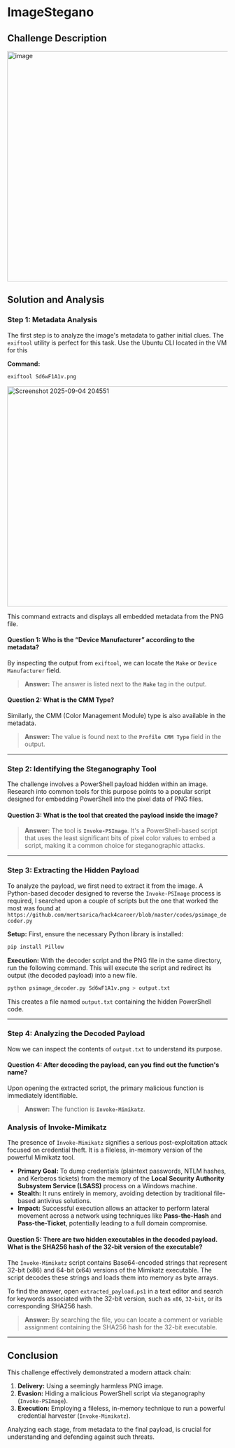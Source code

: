 # ImageStegano

## Challenge Description 

<img width="1190" height="525" alt="image" src="https://github.com/user-attachments/assets/37a33857-c234-4627-8bc4-22d01a366349" />


## Solution and Analysis 

### **Step 1: Metadata Analysis**

The first step is to analyze the image's metadata to gather initial clues. The `exiftool` utility is perfect for this task. Use the Ubuntu CLI located in the VM for this 

**Command:**
```bash
exiftool Sd6wF1A1v.png
```

<img width="958" height="502" alt="Screenshot 2025-09-04 204551" src="https://github.com/user-attachments/assets/5eb80d24-1579-4563-8842-6cde74ad20e1" />


This command extracts and displays all embedded metadata from the PNG file.

#### **Question 1: Who is the “Device Manufacturer” according to the metadata?**

By inspecting the output from `exiftool`, we can locate the `Make` or `Device Manufacturer` field.

> **Answer:** The answer is listed next to the **`Make`** tag in the output.

#### **Question 2: What is the CMM Type?**

Similarly, the CMM (Color Management Module) type is also available in the metadata.

> **Answer:** The value is found next to the **`Profile CMM Type`** field in the output.

---

### **Step 2: Identifying the Steganography Tool**

The challenge involves a PowerShell payload hidden within an image. Research into common tools for this purpose points to a popular script designed for embedding PowerShell into the pixel data of PNG files.

#### **Question 3: What is the tool that created the payload inside the image?**

> **Answer:** The tool is **`Invoke-PSImage`**. It's a PowerShell-based script that uses the least significant bits of pixel color values to embed a script, making it a common choice for steganographic attacks.

---

### **Step 3: Extracting the Hidden Payload**

To analyze the payload, we first need to extract it from the image. A Python-based decoder designed to reverse the `Invoke-PSImage` process is required, I searched upon a couple of scripts but the one that worked the most was found at `https://github.com/mertsarica/hack4career/blob/master/codes/psimage_decoder.py`

**Setup:**
First, ensure the necessary Python library is installed:
```bash
pip install Pillow
```

**Execution:**
With the decoder script and the PNG file in the same directory, run the following command. This will execute the script and redirect its output (the decoded payload) into a new file.

```bash
python psimage_decoder.py Sd6wF1A1v.png > output.txt
```

This creates a file named `output.txt` containing the hidden PowerShell code.

---

### **Step 4: Analyzing the Decoded Payload**

Now we can inspect the contents of `output.txt` to understand its purpose.

#### **Question 4: After decoding the payload, can you find out the function's name?**

Upon opening the extracted script, the primary malicious function is immediately identifiable.

> **Answer:** The function is **`Invoke-Mimikatz`**.

### Analysis of Invoke-Mimikatz

The presence of `Invoke-Mimikatz` signifies a serious post-exploitation attack focused on credential theft. It is a fileless, in-memory version of the powerful Mimikatz tool.

*   **Primary Goal:** To dump credentials (plaintext passwords, NTLM hashes, and Kerberos tickets) from the memory of the **Local Security Authority Subsystem Service (LSASS)** process on a Windows machine.
*   **Stealth:** It runs entirely in memory, avoiding detection by traditional file-based antivirus solutions.
*   **Impact:** Successful execution allows an attacker to perform lateral movement across a network using techniques like **Pass-the-Hash** and **Pass-the-Ticket**, potentially leading to a full domain compromise.

#### **Question 5: There are two hidden executables in the decoded payload. What is the SHA256 hash of the 32-bit version of the executable?**

The `Invoke-Mimikatz` script contains Base64-encoded strings that represent 32-bit (x86) and 64-bit (x64) versions of the Mimikatz executable. The script decodes these strings and loads them into memory as byte arrays.

To find the answer, open `extracted_payload.ps1` in a text editor and search for keywords associated with the 32-bit version, such as `x86`, `32-bit`, or its corresponding SHA256 hash.

> **Answer:** By searching the file, you can locate a comment or variable assignment containing the SHA256 hash for the 32-bit executable.

---

## Conclusion

This challenge effectively demonstrated a modern attack chain:
1.  **Delivery:** Using a seemingly harmless PNG image.
2.  **Evasion:** Hiding a malicious PowerShell script via steganography (`Invoke-PSImage`).
3.  **Execution:** Employing a fileless, in-memory technique to run a powerful credential harvester (`Invoke-Mimikatz`).

Analyzing each stage, from metadata to the final payload, is crucial for understanding and defending against such threats.


